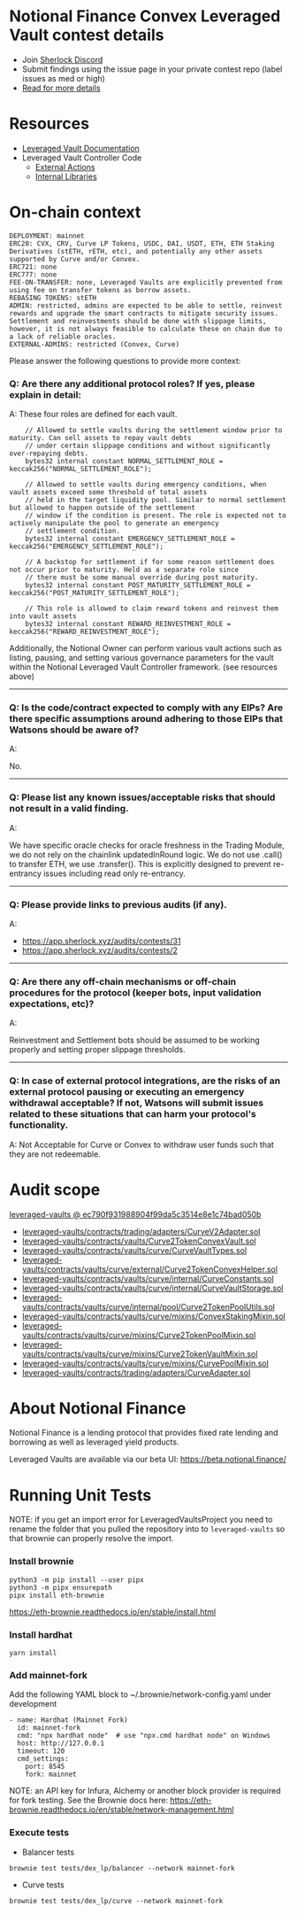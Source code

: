 
# Notional Finance Convex Leveraged Vault contest details

- Join [Sherlock Discord](https://discord.gg/MABEWyASkp)
- Submit findings using the issue page in your private contest repo (label issues as med or high)
- [Read for more details](https://docs.sherlock.xyz/audits/watsons)

# Resources

- [Leveraged Vault Documentation](https://docs.notional.finance/developer-documentation/how-to/leveraged-vaults)
- Leveraged Vault Controller Code
    - [External Actions](https://github.com/notional-finance/contracts-v2/tree/master/contracts/external/actions)
    - [Internal Libraries](https://github.com/notional-finance/contracts-v2/tree/master/contracts/internal/vaults)
    
# On-chain context

```
DEPLOYMENT: mainnet
ERC20: CVX, CRV, Curve LP Tokens, USDC, DAI, USDT, ETH, ETH Staking Derivatives (stETH, rETH, etc), and potentially any other assets supported by Curve and/or Convex.
ERC721: none
ERC777: none
FEE-ON-TRANSFER: none, Leveraged Vaults are explicitly prevented from using fee on transfer tokens as borrow assets.
REBASING TOKENS: stETH
ADMIN: restricted, admins are expected to be able to settle, reinvest rewards and upgrade the smart contracts to mitigate security issues. Settlement and reinvestments should be done with slippage limits, however, it is not always feasible to calculate these on chain due to a lack of reliable oracles.
EXTERNAL-ADMINS: restricted (Convex, Curve)
```

Please answer the following questions to provide more context: 
### Q: Are there any additional protocol roles? If yes, please explain in detail:

A: 
These four roles are defined for each vault.
```
    // Allowed to settle vaults during the settlement window prior to maturity. Can sell assets to repay vault debts
    // under certain slippage conditions and without significantly over-repaying debts.
    bytes32 internal constant NORMAL_SETTLEMENT_ROLE = keccak256("NORMAL_SETTLEMENT_ROLE");

    // Allowed to settle vaults during emergency conditions, when vault assets exceed some threshold of total assets
    // held in the target liquidity pool. Similar to normal settlement but allowed to happen outside of the settlement
    // window if the condition is present. The role is expected not to actively manipulate the pool to generate an emergency
    // settlement condition.
    bytes32 internal constant EMERGENCY_SETTLEMENT_ROLE = keccak256("EMERGENCY_SETTLEMENT_ROLE");

    // A backstop for settlement if for some reason settlement does not occur prior to maturity. Held as a separate role since
    // there must be some manual override during post maturity.
    bytes32 internal constant POST_MATURITY_SETTLEMENT_ROLE = keccak256("POST_MATURITY_SETTLEMENT_ROLE");

    // This role is allowed to claim reward tokens and reinvest them into vault assets
    bytes32 internal constant REWARD_REINVESTMENT_ROLE = keccak256("REWARD_REINVESTMENT_ROLE");
```

Additionally, the Notional Owner can perform various vault actions such as listing, pausing, and setting various governance parameters
for the vault within the Notional Leveraged Vault Controller framework. (see resources above)

___
### Q: Is the code/contract expected to comply with any EIPs? Are there specific assumptions around adhering to those EIPs that Watsons should be aware of?
A:

No.

___

### Q: Please list any known issues/acceptable risks that should not result in a valid finding.
A: 

We have specific oracle checks for oracle freshness in the Trading Module, we do not rely on the chainlink updatedInRound logic.
We do not use .call() to transfer ETH, we use .transfer(). This is explicitly designed to prevent re-entrancy issues including read only re-entrancy.

____
### Q: Please provide links to previous audits (if any).
A:

- https://app.sherlock.xyz/audits/contests/31
- https://app.sherlock.xyz/audits/contests/2
___

### Q: Are there any off-chain mechanisms or off-chain procedures for the protocol (keeper bots, input validation expectations, etc)? 
A: 

Reinvestment and Settlement bots should be assumed to be working properly and setting proper slippage thresholds.
_____

### Q: In case of external protocol integrations, are the risks of an external protocol pausing or executing an emergency withdrawal acceptable? If not, Watsons will submit issues related to these situations that can harm your protocol's functionality. 
A: Not Acceptable for Curve or Convex to withdraw user funds such that they are not redeemable.


# Audit scope

[leveraged-vaults @ ec790f931988904f99da5c3514e8e1c74bad050b](https://github.com/notional-finance/leveraged-vaults/tree/ec790f931988904f99da5c3514e8e1c74bad050b)
- [leveraged-vaults/contracts/trading/adapters/CurveV2Adapter.sol](leveraged-vaults/contracts/trading/adapters/CurveV2Adapter.sol)
- [leveraged-vaults/contracts/vaults/Curve2TokenConvexVault.sol](leveraged-vaults/contracts/vaults/Curve2TokenConvexVault.sol)
- [leveraged-vaults/contracts/vaults/curve/CurveVaultTypes.sol](leveraged-vaults/contracts/vaults/curve/CurveVaultTypes.sol)
- [leveraged-vaults/contracts/vaults/curve/external/Curve2TokenConvexHelper.sol](leveraged-vaults/contracts/vaults/curve/external/Curve2TokenConvexHelper.sol)
- [leveraged-vaults/contracts/vaults/curve/internal/CurveConstants.sol](leveraged-vaults/contracts/vaults/curve/internal/CurveConstants.sol)
- [leveraged-vaults/contracts/vaults/curve/internal/CurveVaultStorage.sol](leveraged-vaults/contracts/vaults/curve/internal/CurveVaultStorage.sol)
- [leveraged-vaults/contracts/vaults/curve/internal/pool/Curve2TokenPoolUtils.sol](leveraged-vaults/contracts/vaults/curve/internal/pool/Curve2TokenPoolUtils.sol)
- [leveraged-vaults/contracts/vaults/curve/mixins/ConvexStakingMixin.sol](leveraged-vaults/contracts/vaults/curve/mixins/ConvexStakingMixin.sol)
- [leveraged-vaults/contracts/vaults/curve/mixins/Curve2TokenPoolMixin.sol](leveraged-vaults/contracts/vaults/curve/mixins/Curve2TokenPoolMixin.sol)
- [leveraged-vaults/contracts/vaults/curve/mixins/Curve2TokenVaultMixin.sol](leveraged-vaults/contracts/vaults/curve/mixins/Curve2TokenVaultMixin.sol)
- [leveraged-vaults/contracts/vaults/curve/mixins/CurvePoolMixin.sol](leveraged-vaults/contracts/vaults/curve/mixins/CurvePoolMixin.sol)
- [leveraged-vaults/contracts/trading/adapters/CurveAdapter.sol](leveraged-vaults/contracts/trading/adapters/CurveAdapter.sol)

# About Notional Finance

Notional Finance is a lending protocol that provides fixed rate lending and borrowing as well as leveraged yield products. 

Leveraged Vaults are available via our beta UI: https://beta.notional.finance/

# Running Unit Tests

NOTE: if you get an import error for LeveragedVaultsProject you need to rename the folder that you pulled the repository into to `leveraged-vaults` so that brownie can properly resolve the import.

### Install brownie
```
python3 -m pip install --user pipx
python3 -m pipx ensurepath
pipx install eth-brownie
```
https://eth-brownie.readthedocs.io/en/stable/install.html

### Install hardhat
```
yarn install
```

### Add mainnet-fork

Add the following YAML block to ~/.brownie/network-config.yaml under development

```
- name: Hardhat (Mainnet Fork)
  id: mainnet-fork
  cmd: "npx hardhat node"  # use "npx.cmd hardhat node" on Windows
  host: http://127.0.0.1
  timeout: 120
  cmd_settings:
    port: 8545
    fork: mainnet
```

NOTE: an API key for Infura, Alchemy or another block provider is required for fork testing. See the Brownie docs here:
https://eth-brownie.readthedocs.io/en/stable/network-management.html

### Execute tests
* Balancer tests
```
brownie test tests/dex_lp/balancer --network mainnet-fork
```
* Curve tests
```
brownie test tests/dex_lp/curve --network mainnet-fork
```
